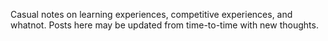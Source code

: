---
---

Casual notes on learning experiences, competitive experiences, and whatnot. Posts here may be updated from time-to-time with new thoughts.
